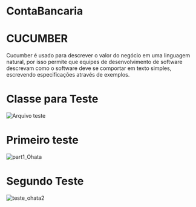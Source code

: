 # ContaBancaria
# CUCUMBER 
Cucumber é usado para descrever o valor do negócio em uma linguagem natural, por isso permite que equipes de desenvolvimento de software descrevam como o software deve se comportar em texto simples, escrevendo especificações através de exemplos.
# Classe para Teste 
![Arquivo teste ](https://github.com/Felepenhos/ContaBancaria/assets/116446769/2e7c4444-f19a-4c00-8044-5f0f77bd27e0)  

# Primeiro teste 
![part1_Ohata](https://github.com/Felepenhos/ContaBancaria/assets/116446769/65f8737c-db05-4b84-9f83-4ae822a031f0) 

# Segundo Teste 
![teste_ohata2](https://github.com/Felepenhos/ContaBancaria/assets/116446769/19abb496-f2f9-46f9-865d-67362d342daa) 



